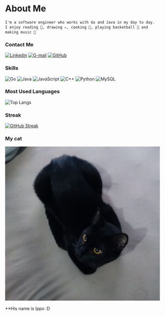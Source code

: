 # About Me

```
I'm a software engineer who works with Go and Java in my day to day.
I enjoy reading 📖, drawing ✏️, cooking 🍲, playing basketball 🏀 and making music 🎵
```

### Contact Me

[![Linkedin](https://img.shields.io/badge/-LinkedIn-CCFF33?style=for-the-badge&logo=linkedin&logoColor=505050)](https://www.linkedin.com/in/cauan-vital-andr%C3%A9-82573b228/)
[![G-mail](https://img.shields.io/badge/-Email-AB64FF?style=for-the-badge&logo=gmail&logoColor=white)](mailto:cauanvital74@gmail.com)
[![GitHub](https://img.shields.io/badge/GitHub-CCFF33?style=for-the-badge&logo=github&logoColor=505050)](https://github.com/cauanvital)

### Skills

![Go](https://img.shields.io/badge/Golang-CCFF33?style=for-the-badge&logo=html5&logoColor=gray)
![Java](https://img.shields.io/badge/java-AB64FF?style=for-the-badge&logo=css3&logoColor=white)
![JavaScript](https://img.shields.io/badge/JavaScript-CCFF33?style=for-the-badge&logo=javascript&logoColor=gray)
![C++](https://img.shields.io/badge/C%2B%2B-AB64FF?style=for-the-badge&logo=c%2B%2B&logoColor=white)
![Python](https://img.shields.io/badge/python-CCFF33?style=for-the-badge&logo=python&logoColor=gray)
![MySQL](https://img.shields.io/badge/MySQL-AB64FF?style=for-the-badge&logo=mysql&logoColor=white)

### Most Used Languages

![Top Langs](https://github-readme-stats-git-masterrstaa-rickstaa.vercel.app/api/top-langs/?username=cauanvital&bg_color=191919&border_color=FFF&title_color=AB64FF&text_color=FFF)

### Streak

[![GitHub Streak](https://streak-stats.demolab.com?user=cauanvital&background=191919&stroke=FFFFFF&border=FFFFFF&ring=CCFF33&fire=AB64FF&currStreakNum=AB64FF&sideNums=CCFF33&currStreakLabel=AB64FF&sideLabels=AB64FF&dates=FFFFFF)](https://git.io/streak-stats)

### My cat

![Ippo](https://github.com/cauanvital/cauanvital/blob/main/ippo.jpg)

**His name is Ippo :D

